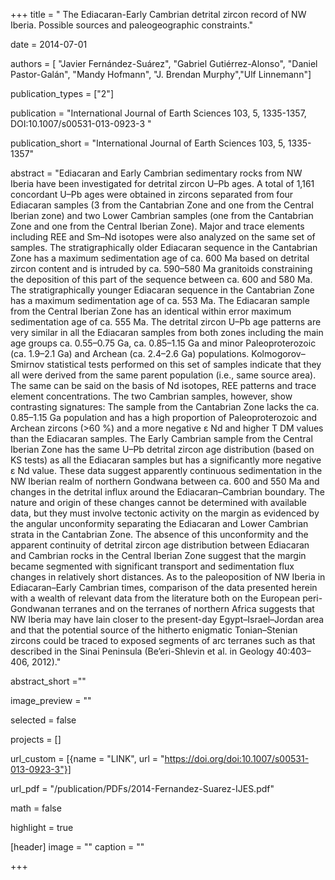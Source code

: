 +++ 
title = " The Ediacaran-Early Cambrian detrital zircon record of NW Iberia. Possible sources and paleogeographic constraints."

date = 2014-07-01

authors = [ "Javier Fernández-Suárez", "Gabriel Gutiérrez-Alonso", "Daniel Pastor-Galán", "Mandy Hofmann", "J. Brendan Murphy","Ulf Linnemann"]

publication_types = ["2"]

publication = "International Journal of Earth Sciences 103, 5, 1335-1357, DOI:10.1007/s00531-013-0923-3 "

publication_short = "International Journal of Earth Sciences 103, 5, 1335-1357"

abstract = "Ediacaran and Early Cambrian sedimentary rocks from NW Iberia have been investigated for detrital zircon U–Pb ages. A total of 1,161 concordant U–Pb ages were obtained in zircons separated from four Ediacaran samples (3 from the Cantabrian Zone and one from the Central Iberian zone) and two Lower Cambrian samples (one from the Cantabrian Zone and one from the Central Iberian Zone). Major and trace elements including REE and Sm–Nd isotopes were also analyzed on the same set of samples. The stratigraphically older Ediacaran sequence in the Cantabrian Zone has a maximum sedimentation age of ca. 600 Ma based on detrital zircon content and is intruded by ca. 590–580 Ma granitoids constraining the deposition of this part of the sequence between ca. 600 and 580 Ma. The stratigraphically younger Ediacaran sequence in the Cantabrian Zone has a maximum sedimentation age of ca. 553 Ma. The Ediacaran sample from the Central Iberian Zone has an identical within error maximum sedimentation age of ca. 555 Ma. The detrital zircon U–Pb age patterns are very similar in all the Ediacaran samples from both zones including the main age groups ca. 0.55–0.75 Ga, ca. 0.85–1.15 Ga and minor Paleoproterozoic (ca. 1.9–2.1 Ga) and Archean (ca. 2.4–2.6 Ga) populations. Kolmogorov–Smirnov statistical tests performed on this set of samples indicate that they all were derived from the same parent population (i.e., same source area). The same can be said on the basis of Nd isotopes, REE patterns and trace element concentrations. The two Cambrian samples, however, show contrasting signatures: The sample from the Cantabrian Zone lacks the ca. 0.85–1.15 Ga population and has a high proportion of Paleoproterozoic and Archean zircons (>60 %) and a more negative ε Nd and higher T DM values than the Ediacaran samples. The Early Cambrian sample from the Central Iberian Zone has the same U–Pb detrital zircon age distribution (based on KS tests) as all the Ediacaran samples but has a significantly more negative ε Nd value. These data suggest apparently continuous sedimentation in the NW Iberian realm of northern Gondwana between ca. 600 and 550 Ma and changes in the detrital influx around the Ediacaran–Cambrian boundary. The nature and origin of these changes cannot be determined with available data, but they must involve tectonic activity on the margin as evidenced by the angular unconformity separating the Ediacaran and Lower Cambrian strata in the Cantabrian Zone. The absence of this unconformity and the apparent continuity of detrital zircon age distribution between Ediacaran and Cambrian rocks in the Central Iberian Zone suggest that the margin became segmented with significant transport and sedimentation flux changes in relatively short distances. As to the paleoposition of NW Iberia in Ediacaran–Early Cambrian times, comparison of the data presented herein with a wealth of relevant data from the literature both on the European peri-Gondwanan terranes and on the terranes of northern Africa suggests that NW Iberia may have lain closer to the present-day Egypt–Israel–Jordan area and that the potential source of the hitherto enigmatic Tonian–Stenian zircons could be traced to exposed segments of arc terranes such as that described in the Sinai Peninsula (Be’eri-Shlevin et al. in Geology 40:403–406, 2012)."

abstract_short =""

image_preview = ""

selected = false

projects = []

url_custom = [{name = "LINK", url = "https://doi.org/doi:10.1007/s00531-013-0923-3"}]

url_pdf = "/publication/PDFs/2014-Fernandez-Suarez-IJES.pdf"

math = false

highlight = true

[header]
image = ""
caption = ""

+++

